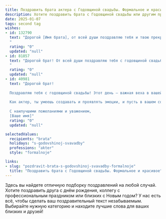 ```yaml
---
title: Поздравить брата актера с Годовщиной свадьбы. Формальное и красивое
description: Хотите поздравить брата с Годовщиной свадьбы или другим праздником? Наш ИИ создаст незабываемое поздравление, а вы обязательно выделитесь среди других.  
date: 2025-01-07
tags: second tag
wishes:
- id: 132790
  text: "Дорогой [Имя брата], от всей души поздравляю тебя и твою прекрасную супругу с годовщиной свадьбы! Желаю вам, талантливым и ярким актерам жизни, чтобы ваша семейная сцена всегда оставалась  наполнена любовью, счастьем, взаимным уважением и  яркими, запоминающимися моментами. Пусть ваш союз будет таким же крепким и гармоничным, как  лучшие театральные постановки.  Счастья вам и долгих лет совместной жизни!
  "
  rating: "0"
  updated: "null"
- id: 81857
  text: "Дорогой брат! От всей души поздравляю тебя с годовщиной свадьбы! Пусть твоя семейная жизнь будет яркой и запоминающейся, словно твоя игра на сцене. Желаю вам с любимой супругой неиссякаемой любви, счастья, взаимопонимания и много-много счастливых лет вместе!
  "
  rating: "0"
  updated: "null"
- id: 40981
  text: "Дорогой брат!
  
  Поздравляю тебя с годовщиной свадьбы! Этот день — важная веха в вашей жизни, символ любви и преданности, которая крепнет с каждым годом.
  
  Как актер, ты умеешь создавать и проявлять эмоции, и пусть в вашем совместном пути будет гораздо больше ярких ролей, волнующих эпизодов и счастливых моментов. Желаю, чтобы каждый день дарил вам вдохновение, радость и взаимопонимание. Пусть ваша жизнь будет наполнена искренними чувствами и гармонией!
  
  С наилучшими пожеланиями и уважением,
  [Ваше имя]"
  rating: "0"
  updated: "null"

selectedValues:
  recipients: "brata"
  holidays: "s-godovshinoj-svavadby"
  professions: "akter"
  style: "formalnoje"

links:
- slug: "pozdravit-brata-s-godovshinoj-svavadby-formalnoje"
  title: "Поздравить брата с Годовщиной свадьбы. Формальное и красивое"
---
```


Здесь вы найдете отличную подборку поздравлений на любой случай.
Хотите поздравить друга с днём рождения, коллегу с профессиональным праздником или близких с Новым годом? У нас есть всё, чтобы сделать ваш поздравительный текст незабываемым. Выбирайте нужную категорию и находите лучшие слова для ваших близких и друзей!
